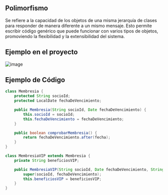 ## Polimorfismo
Se refiere a la capacidad de los objetos de una misma jerarquía de clases para responder de manera diferente a un mismo mensaje. Esto permite escribir código genérico que puede funcionar con varios tipos de objetos, promoviendo la flexibilidad y la extensibilidad del sistema.

## Ejemplo en el proyecto
![image](https://github.com/user-attachments/assets/e7485880-0b27-4158-8fe0-dc4aa4e6feb4)

## Ejemplo de Código

```java
class Membresia {
    protected String socioId;
    protected LocalDate fechaDeVencimiento;

    public Membresia(String socioId, Date fechaDeVencimiento) {
        this.socioId = socioId;
        this.fechaDeVencimiento = fechaDeVencimiento;
    }

    public boolean comprobarMembresia() {
        return fechaDeVencimiento.after(fecha);
    }
}

class MembresiaVIP extends Membresia {
    private String beneficiosVIP;

    public MembresiaVIP(String socioId, Date fechaDeVencimiento, String beneficiosVIP) {
        super(socioId, fechaDeVencimiento);
        this.beneficiosVIP = beneficiosVIP;
    }
}
```
